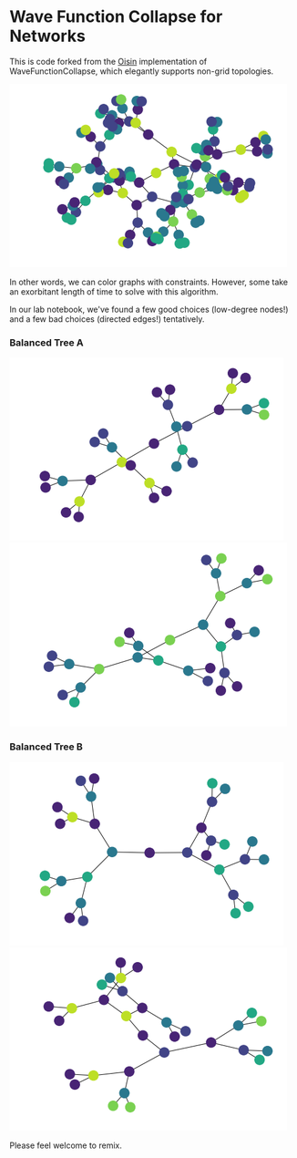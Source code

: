 # Wave Function Collapse for Networks

This is code forked from the [Oisin](https://github.com/mewo2/oisin) implementation of WaveFunctionCollapse, which elegantly supports non-grid topologies.

![](out/splash.png)

In other words, we can color graphs with constraints. However, some take an exorbitant length of time to solve with this algorithm.

In our lab notebook, we've found a few good choices (low-degree nodes!) and a few bad choices (directed edges!) tentatively.

### Balanced Tree A

![](out/a0.png) ![](out/a1.png)

### Balanced Tree B

![](out/b0.png) ![](out/b1.png)

Please feel welcome to remix.